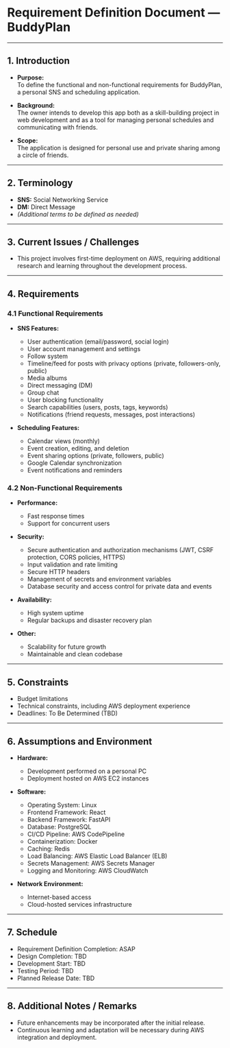 # Requirement Definition Document — BuddyPlan

---

## 1. Introduction

- **Purpose:**  
  To define the functional and non-functional requirements for BuddyPlan, a personal SNS and scheduling application.

- **Background:**  
  The owner intends to develop this app both as a skill-building project in web development and as a tool for managing personal schedules and communicating with friends.

- **Scope:**  
  The application is designed for personal use and private sharing among a circle of friends.

---

## 2. Terminology

- **SNS:** Social Networking Service  
- **DM:** Direct Message  
- *(Additional terms to be defined as needed)*

---

## 3. Current Issues / Challenges

- This project involves first-time deployment on AWS, requiring additional research and learning throughout the development process.

---

## 4. Requirements

### 4.1 Functional Requirements

- **SNS Features:**  
  - User authentication (email/password, social login)  
  - User account management and settings  
  - Follow system  
  - Timeline/feed for posts with privacy options (private, followers-only, public)  
  - Media albums  
  - Direct messaging (DM)  
  - Group chat  
  - User blocking functionality  
  - Search capabilities (users, posts, tags, keywords)  
  - Notifications (friend requests, messages, post interactions)

- **Scheduling Features:**  
  - Calendar views (monthly)  
  - Event creation, editing, and deletion  
  - Event sharing options (private, followers, public)  
  - Google Calendar synchronization  
  - Event notifications and reminders

### 4.2 Non-Functional Requirements

- **Performance:**  
  - Fast response times  
  - Support for concurrent users

- **Security:**  
  - Secure authentication and authorization mechanisms (JWT, CSRF protection, CORS policies, HTTPS)  
  - Input validation and rate limiting  
  - Secure HTTP headers  
  - Management of secrets and environment variables  
  - Database security and access control for private data and events

- **Availability:**  
  - High system uptime  
  - Regular backups and disaster recovery plan

- **Other:**  
  - Scalability for future growth  
  - Maintainable and clean codebase

---

## 5. Constraints

- Budget limitations  
- Technical constraints, including AWS deployment experience  
- Deadlines: To Be Determined (TBD)

---

## 6. Assumptions and Environment

- **Hardware:**  
  - Development performed on a personal PC  
  - Deployment hosted on AWS EC2 instances

- **Software:**  
  - Operating System: Linux  
  - Frontend Framework: React  
  - Backend Framework: FastAPI  
  - Database: PostgreSQL  
  - CI/CD Pipeline: AWS CodePipeline  
  - Containerization: Docker  
  - Caching: Redis  
  - Load Balancing: AWS Elastic Load Balancer (ELB)  
  - Secrets Management: AWS Secrets Manager  
  - Logging and Monitoring: AWS CloudWatch

- **Network Environment:**  
  - Internet-based access  
  - Cloud-hosted services infrastructure

---

## 7. Schedule

- Requirement Definition Completion: ASAP  
- Design Completion: TBD  
- Development Start: TBD  
- Testing Period: TBD  
- Planned Release Date: TBD

---

## 8. Additional Notes / Remarks

- Future enhancements may be incorporated after the initial release.  
- Continuous learning and adaptation will be necessary during AWS integration and deployment.
